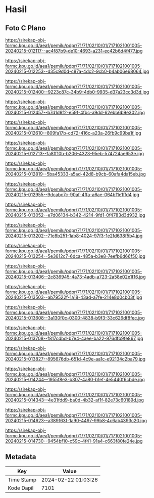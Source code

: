# Hasil

## Foto C Plano

https://sirekap-obj-formc.kpu.go.id/aea1/pemilu/pdpr/71/71/02/10/01/7171021001005-20240215-012117--ac4f87b9-de10-4693-a231-ec42b6d4f477.jpg

https://sirekap-obj-formc.kpu.go.id/aea1/pemilu/pdpr/71/71/02/10/01/7171021001005-20240215-012253--d35c9d0d-c87a-4dc2-9cb0-b4ab06e68064.jpg

https://sirekap-obj-formc.kpu.go.id/aea1/pemilu/pdpr/71/71/02/10/01/7171021001005-20240215-012400--9223c87c-34b9-4db0-9935-d37a23cc3d3d.jpg

https://sirekap-obj-formc.kpu.go.id/aea1/pemilu/pdpr/71/71/02/10/01/7171021001005-20240215-012457--b7d1d9f2-e59f-4fbc-a9dd-62ebb6b9e302.jpg

https://sirekap-obj-formc.kpu.go.id/aea1/pemilu/pdpr/71/71/02/10/01/7171021001005-20240215-012610--809fa17b-cd72-416c-a23a-26fb9c99ba1f.jpg

https://sirekap-obj-formc.kpu.go.id/aea1/pemilu/pdpr/71/71/02/10/01/7171021001005-20240215-012713--1a8ff10b-b206-4323-95eb-574724ae653e.jpg

https://sirekap-obj-formc.kpu.go.id/aea1/pemilu/pdpr/71/71/02/10/01/7171021001005-20240215-012819--5ba45333-a5ad-42d8-b9cb-60afa4da15eb.jpg

https://sirekap-obj-formc.kpu.go.id/aea1/pemilu/pdpr/71/71/02/10/01/7171021001005-20240215-012955--9dcabc7c-90af-4ffa-a6ae-064bf1e1ffd4.jpg

https://sirekap-obj-formc.kpu.go.id/aea1/pemilu/pdpr/71/71/02/10/01/7171021001005-20240215-013052--e7d06134-b342-4214-9fd1-0f4783d3d932.jpg

https://sirekap-obj-formc.kpu.go.id/aea1/pemilu/pdpr/71/71/02/10/01/7171021001005-20240215-013202--71e8b251-1ab8-4024-97f3-1e2fd638f5b4.jpg

https://sirekap-obj-formc.kpu.go.id/aea1/pemilu/pdpr/71/71/02/10/01/7171021001005-20240215-013254--5e3612c7-6dca-485a-b3e8-7eefb6d66f50.jpg

https://sirekap-obj-formc.kpu.go.id/aea1/pemilu/pdpr/71/71/02/10/01/7171021001005-20240215-013406--2c836945-4a73-4adb-a723-2a58e02e1f16.jpg

https://sirekap-obj-formc.kpu.go.id/aea1/pemilu/pdpr/71/71/02/10/01/7171021001005-20240215-013503--ab79522f-1a18-43ad-a7fe-214e8d0cb03f.jpg

https://sirekap-obj-formc.kpu.go.id/aea1/pemilu/pdpr/71/71/02/10/01/7171021001005-20240215-013608--3a130f0c-0300-4838-b9f3-33c626df8fec.jpg

https://sirekap-obj-formc.kpu.go.id/aea1/pemilu/pdpr/71/71/02/10/01/7171021001005-20240215-013708--f817cdbd-b7e4-4aee-ba22-976dfb9fe867.jpg

https://sirekap-obj-formc.kpu.go.id/aea1/pemilu/pdpr/71/71/02/10/01/7171021001005-20240215-013827--895676db-651d-4c9e-aa1c-e92134c2ba79.jpg

https://sirekap-obj-formc.kpu.go.id/aea1/pemilu/pdpr/71/71/02/10/01/7171021001005-20240215-014244--1955f8e3-b307-4a80-b1ef-4e5440f6cbde.jpg

https://sirekap-obj-formc.kpu.go.id/aea1/pemilu/pdpr/71/71/02/10/01/7171021001005-20240215-014343--4e31fdd9-ba0d-4b32-af1f-82e73c60189d.jpg

https://sirekap-obj-formc.kpu.go.id/aea1/pemilu/pdpr/71/71/02/10/01/7171021001005-20240215-014623--a389f63f-1a90-4497-99b8-4c6ab4393c20.jpg

https://sirekap-obj-formc.kpu.go.id/aea1/pemilu/pdpr/71/71/02/10/01/7171021001005-20240215-014730--9454bf10-c59c-4f41-91a4-c663f80fe24e.jpg


## Metadata

| Key        | Value               |
| ---------- | ------------------- |
| Time Stamp | 2024-02-22 01:03:26 |
| Kode Dapil | 7101                |



